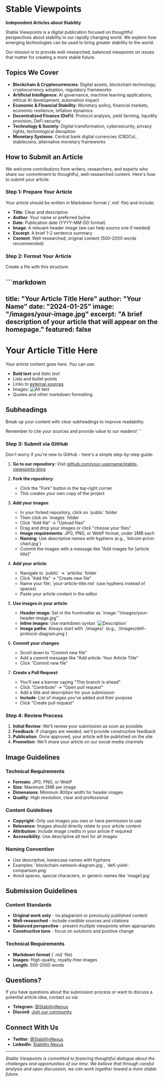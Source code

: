 # Stable Viewpoints

**Independent Articles about Stability**

Stable Viewpoints is a digital publication focused on thoughtful perspectives about stability in our rapidly changing world. We explore how emerging technologies can be used to bring greater stability to the world.

Our mission is to provide well-researched, balanced viewpoints on issues that matter for creating a more stable future.

## Topics We Cover

- **Blockchain & Cryptocurrencies**: Digital assets, blockchain technology, cryptocurrency adoption, regulatory frameworks
- **Artificial Intelligence**: AI governance, machine learning applications, ethical AI development, automation impact
- **Economic & Financial Stability**: Monetary policy, financial markets, economic resilience, inflation dynamics
- **Decentralized Finance (DeFi)**: Protocol analysis, yield farming, liquidity provision, DeFi security
- **Technology & Society**: Digital transformation, cybersecurity, privacy rights, technological disruption
- **Monetary Systems**: Central bank digital currencies (CBDCs), stablecoins, alternative monetary frameworks

## How to Submit an Article

We welcome contributions from writers, researchers, and experts who share our commitment to thoughtful, well-researched content. Here's how to submit your article:

### Step 1: Prepare Your Article

Your article should be written in Markdown format (\`.md\` file) and include:

- **Title**: Clear and descriptive
- **Author**: Your name or preferred byline
- **Date**: Publication date (YYYY-MM-DD format)
- **Image**: A relevant header image (we can help source one if needed)
- **Excerpt**: A brief 1-2 sentence summary
- **Content**: Well-researched, original content (500-2000 words recommended)

### Step 2: Format Your Article

Create a file with this structure:

\`\`\`markdown
---
title: "Your Article Title Here"
author: "Your Name"
date: "2024-01-25"
image: "/images/your-image.jpg"
excerpt: "A brief description of your article that will appear on the homepage."
featured: false
---

# Your Article Title Here

Your article content goes here. You can use:

- **Bold text** and *italic text*
- Lists and bullet points
- Links to [external sources](https://example.com)
- Images: ![Alt text](/images/image-name.jpg)
- Quotes and other markdown formatting

## Subheadings

Break up your content with clear subheadings to improve readability.

Remember to cite your sources and provide value to our readers!
\`\`\`

### Step 3: Submit via GitHub

Don't worry if you're new to GitHub - here's a simple step-by-step guide:

1. **Go to our repository**: Visit [github.com/your-username/stable-viewpoints-blog](https://github.com/your-username/stable-viewpoints-blog)

2. **Fork the repository**: 
   - Click the "Fork" button in the top-right corner
   - This creates your own copy of the project

3. **Add your images**:
   - In your forked repository, click on \`public\` folder
   - Then click on \`images\` folder
   - Click "Add file" → "Upload files"
   - Drag and drop your images or click "choose your files"
   - **Image requirements**: JPG, PNG, or WebP format, under 2MB each
   - **Naming**: Use descriptive names with hyphens (e.g., \`bitcoin-price-chart.jpg\`)
   - Commit the images with a message like "Add images for [article title]"

4. **Add your article**:
   - Navigate to \`public\` → \`articles\` folder
   - Click "Add file" → "Create new file"
   - Name your file: \`your-article-title.md\` (use hyphens instead of spaces)
   - Paste your article content in the editor

5. **Use images in your article**:
   - **Header image**: Set in the frontmatter as \`image: "/images/your-header-image.jpg"\`
   - **Inline images**: Use markdown syntax \`![Description](/images/your-image.jpg)\`
   - **Image paths**: Always start with \`/images/\` (e.g., \`/images/defi-protocol-diagram.png\`)

6. **Commit your changes**:
   - Scroll down to "Commit new file"
   - Add a commit message like "Add article: Your Article Title"
   - Click "Commit new file"

7. **Create a Pull Request**:
   - You'll see a banner saying "This branch is ahead"
   - Click "Contribute" → "Open pull request"
   - Add a title and description for your submission
   - **Include**: List of images you've added and their purpose
   - Click "Create pull request"

### Step 4: Review Process

1. **Initial Review**: We'll review your submission as soon as possible
2. **Feedback**: If changes are needed, we'll provide constructive feedback
3. **Publication**: Once approved, your article will be published on the site
4. **Promotion**: We'll share your article on our social media channels

## Image Guidelines

### Technical Requirements
- **Formats**: JPG, PNG, or WebP
- **Size**: Maximum 2MB per image
- **Dimensions**: Minimum 800px width for header images
- **Quality**: High resolution, clear and professional

### Content Guidelines
- **Copyright**: Only use images you own or have permission to use
- **Relevance**: Images should directly relate to your article content
- **Attribution**: Include image credits in your article if required
- **Accessibility**: Use descriptive alt text for all images

### Naming Convention
- Use descriptive, lowercase names with hyphens
- Examples: \`blockchain-network-diagram.jpg\`, \`defi-yield-comparison.png\`
- Avoid spaces, special characters, or generic names like \`image1.jpg\`

## Submission Guidelines

### Content Standards
- **Original work only** - no plagiarism or previously published content
- **Well-researched** - include credible sources and citations
- **Balanced perspective** - present multiple viewpoints when appropriate
- **Constructive tone** - focus on solutions and positive change

### Technical Requirements
- **Markdown format** (\`.md\` file)
- **Images**: High-quality, royalty-free images
- **Length**: 500-2000 words

## Questions?

If you have questions about the submission process or want to discuss a potential article idea, contact us via:

- **Telegram**: [@StabilityNexus](https://t.me/StabilityNexus)
- **Discord**: [Join our community](https://discord.gg/fuuWX4AbJt)

## Connect With Us

- **Twitter**: [@StabilityNexus](https://twitter.com/StabilityNexus)
- **LinkedIn**: [Stability Nexus](https://www.linkedin.com/company/stability-nexus/)

---

*Stable Viewpoints is committed to fostering thoughtful dialogue about the challenges and opportunities of our time. We believe that through careful analysis and open discussion, we can work together toward a more stable future.*
